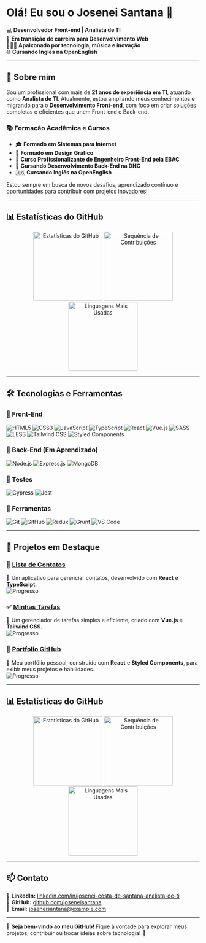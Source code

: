 # Olá! Eu sou o Josenei Santana 👋

💻 **Desenvolvedor Front-end | Analista de TI**  
🎯 **Em transição de carreira para Desenvolvimento Web**  
👨🏾‍💻 **Apaixonado por tecnologia, música e inovação**  
🌐 **Cursando Inglês na OpenEnglish**

---

## 🚀 Sobre mim
Sou um profissional com mais de **21 anos de experiência em TI**, atuando como **Analista de TI**. Atualmente, estou ampliando meus conhecimentos e migrando para o **Desenvolvimento Front-end**, com foco em criar soluções completas e eficientes que unem Front-end e Back-end.

### 📚 Formação Acadêmica e Cursos
- 🎓 **Formado em Sistemas para Internet**
- 🎨 **Formado em Design Gráfico**
- 🚀 **Curso Profissionalizante de Engenheiro Front-End pela EBAC**
- 🔧 **Cursando Desenvolvimento Back-End na DNC**
- 🇺🇸 **Cursando Inglês na OpenEnglish**

Estou sempre em busca de novos desafios, aprendizado contínuo e oportunidades para contribuir com projetos inovadores!

---


## 📊 Estatísticas do GitHub

<div align="center">  
  <img height="180em" src="https://github-readme-stats.vercel.app/api?username=joseneisantana&show_icons=true&theme=radical&count_private=true" alt="Estatísticas do GitHub"/>  
  <img height="180em" src="https://github-readme-streak-stats.herokuapp.com/?user=joseneisantana&theme=radical" alt="Sequência de Contribuições"/>  
  <img height="180em" src="https://github-readme-stats.vercel.app/api/top-langs/?username=joseneisantana&layout=compact&theme=radical" alt="Linguagens Mais Usadas"/>  
</div>

---

## 🛠️ Tecnologias e Ferramentas

### 🚀 Front-End
![HTML5](https://img.shields.io/badge/HTML5-E34F26?style=for-the-badge&logo=html5&logoColor=white)
![CSS3](https://img.shields.io/badge/CSS3-1572B6?style=for-the-badge&logo=css3&logoColor=white)
![JavaScript](https://img.shields.io/badge/JavaScript-F7DF1E?style=for-the-badge&logo=javascript&logoColor=black)
![TypeScript](https://img.shields.io/badge/TypeScript-3178C6?style=for-the-badge&logo=typescript&logoColor=white)
![React](https://img.shields.io/badge/React-61DAFB?style=for-the-badge&logo=react&logoColor=black)
![Vue.js](https://img.shields.io/badge/Vue.js-4FC08D?style=for-the-badge&logo=vue.js&logoColor=white)
![SASS](https://img.shields.io/badge/SASS-CC6699?style=for-the-badge&logo=sass&logoColor=white)
![LESS](https://img.shields.io/badge/LESS-1D365D?style=for-the-badge&logo=less&logoColor=white)
![Tailwind CSS](https://img.shields.io/badge/TailwindCSS-38B2AC?style=for-the-badge&logo=tailwind-css&logoColor=white)
![Styled Components](https://img.shields.io/badge/Styled%20Components-DB7093?style=for-the-badge&logo=styled-components&logoColor=white)

### 🔧 Back-End (Em Aprendizado)
![Node.js](https://img.shields.io/badge/Node.js-339933?style=for-the-badge&logo=node.js&logoColor=white)
![Express.js](https://img.shields.io/badge/Express.js-000000?style=for-the-badge&logo=express&logoColor=white)
![MongoDB](https://img.shields.io/badge/MongoDB-47A248?style=for-the-badge&logo=mongodb&logoColor=white)

### 🧪 Testes
![Cypress](https://img.shields.io/badge/Cypress-17202C?style=for-the-badge&logo=cypress&logoColor=white)
![Jest](https://img.shields.io/badge/Jest-C21325?style=for-the-badge&logo=jest&logoColor=white)

### 🔨 Ferramentas
![Git](https://img.shields.io/badge/Git-F05032?style=for-the-badge&logo=git&logoColor=white)
![GitHub](https://img.shields.io/badge/GitHub-181717?style=for-the-badge&logo=github&logoColor=white)
![Redux](https://img.shields.io/badge/Redux-764ABC?style=for-the-badge&logo=redux&logoColor=white)
![Grunt](https://img.shields.io/badge/Grunt-FBA919?style=for-the-badge&logo=grunt&logoColor=black)
![VS Code](https://img.shields.io/badge/VS_Code-007ACC?style=for-the-badge&logo=visual-studio-code&logoColor=white)

---

## 📌 Projetos em Destaque

### 📱 [Lista de Contatos](https://github.com/joseneisantana/Lista-de-Contatos)
📒 Um aplicativo para gerenciar contatos, desenvolvido com **React** e **TypeScript**.  
![Progresso](https://img.shields.io/badge/Progresso-100%25-brightgreen)

### ✅ [Minhas Tarefas](https://github.com/joseneisantana/minhas-tarefas)
📝 Um gerenciador de tarefas simples e eficiente, criado com **Vue.js** e **Tailwind CSS**.  
![Progresso](https://img.shields.io/badge/Progresso-95%25-yellow)

### 🎨 [Portfolio GitHub](https://github.com/joseneisantana/PortfolioGithub)
🌟 Meu portfólio pessoal, construído com **React** e **Styled Components**, para exibir meus projetos e habilidades.  
![Progresso](https://img.shields.io/badge/Progresso-90%25-yellowgreen)

---

## 📊 Estatísticas do GitHub

<div align="center">  
  <img height="180em" src="https://github-readme-stats.vercel.app/api?username=joseneisantana&show_icons=true&theme=radical&count_private=true" alt="Estatísticas do GitHub"/>  
  <img height="180em" src="https://github-readme-streak-stats.herokuapp.com/?user=joseneisantana&theme=radical" alt="Sequência de Contribuições"/>  
  <img height="180em" src="https://github-readme-stats.vercel.app/api/top-langs/?username=joseneisantana&layout=compact&theme=radical" alt="Linguagens Mais Usadas"/>  
</div>

---

## 📫 Contato

📌 **LinkedIn:** [linkedin.com/in/josenei-costa-de-santana-analista-de-ti](https://www.linkedin.com/in/josenei-costa-de-santana-analista-de-ti/)  
📌 **GitHub:** [github.com/joseneisantana](https://github.com/joseneisantana)  
📧 **Email:** joseneisantana@example.com  

---

🌟 **Seja bem-vindo ao meu GitHub!** Fique à vontade para explorar meus projetos, contribuir ou trocar ideias sobre tecnologia! 🚀
